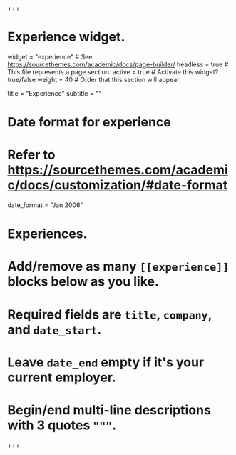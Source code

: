+++
# Experience widget.
widget = "experience"  # See https://sourcethemes.com/academic/docs/page-builder/
headless = true  # This file represents a page section.
active = true  # Activate this widget? true/false
weight = 40  # Order that this section will appear.

title = "Experience"
subtitle = ""

# Date format for experience
#   Refer to https://sourcethemes.com/academic/docs/customization/#date-format
date_format = "Jan 2006"

# Experiences.
#   Add/remove as many `[[experience]]` blocks below as you like.
#   Required fields are `title`, `company`, and `date_start`.
#   Leave `date_end` empty if it's your current employer.
#   Begin/end multi-line descriptions with 3 quotes `"""`.

<!--[[experience]]
  title = "Staff Engineer"
  company = "Binance.com"
  company_url = ""
  location = "Singapore City, Singapore"
  date_start = "2021-05-01"
  date_end = ""
  description = """
<img data-src="/media/binance.jpg" alt="alibaba" style="padding-bottom: 30px;" class="lazyload">

- Led a team consisting of 7 engineers to implement from scratch and successfully launch the firm’s first Strategy Distribution Engine – Themis, a smart strategy engine based on traffic flow and predicate conditions’ strategy, which provides handy service for vendors and consumers; Build strategy ecosystem, including Themis backend service, Themis-cli (deployment tool), Themis-admin(management configuration system), and Themis-SDK (developers suite of integrated for iOS/Android/H5). 
- Designed architecture of native service mesh cloud app on top of Golang backend services, using MySQL and Redis as high-performance database, Prow, Bazel as CI/CD, Hive, ClickHouse as data statistics and AWS by K8s + Istio as deployment environment.
- Themis ecosystem managed to accumulate 200 million users within 10 days of its release to the public, with delivery rate above 97%, daily peak value over  5000k and online connections averaged 10k-15k QPS.

"""

[[experience]]
  title = "Senior Back End Engineer ｜Senior Research And Development Engineer"
  company = "Alibaba Group"
  company_url = ""
  location = "Shanghai, China"
  date_start = "2018-04-01"
  date_end = "2021-05-01"
  description = """
<img data-src="/media/alibaba.jpg" alt="alibaba" style="padding-bottom: 30px;" class="lazyload">

-	Participated in Tmall Double Eleven online shopping promotion for 2 consecutive years; led team consisting of 5 engineers to build Taco ecosystem, including Taco (a distributed Golang-based message streaming platform, which served 300 million users and 20 third-party partners), Taco-cli (deployment tool), Taco-console (cost calculation and analytics service), and Taco-SDK (suite of templates for iOS/Android/H5). 
-	Enriched Taco ecosystem by implementing Taco V2, an infura-like API gateway on top of Golang backend services, which used MySQL and Redis as high-performance database, RabbitMQ and Kafka as message queue, Hive, Blink and Elasticsearch as data and message pipeline query, and gRPC, Apache Thrift and HTTP as communication protocol.
-	Taco ecosystem successfully handles 1100 million+ push notifications per day, with delivery rate above 97% and delivery time of 0.72-1.2 seconds; daily peak value can reach 750k online connections with 30k-50k QPS.

"""

[[experience]]
  title = "Senior iOS Engineer | Front-End Engineer"
  company = "ele.me"
  company_url = "https://www.ele.me/"
  location = "Shanghai, China"
  date_start = "2017-02-01"
  date_end = "2018-04-01"
  description = """
<img data-src="/media/eleme.jpg" alt="eleme" style="padding-bottom: 30px;" class="lazyload">

Front-End Engineer
-	Development and maintenance of the company's basic services, StormEye, a weather service that will affect the company’s daily revenue. Different weathers have different revenue for each takeaway order. Worked on various small full stack projects with high proficiency in Golang, JavaScript and Objective-C.
-	Was responsible for Designed backend architecture with implementation in Golang, leveraging SOA-based microservices. RabbitMQ is used as the messaging queue and Apache Thrift as the communication protocol for Android, iOS and Web clients. In severe weather conditions, within China, it can help the company save 3 million per month on average.
-	Using Google S2 algorithm and Drove the efforts of building better scalability and performance across both PostgreSQL and application layers to achieve low latency with millions of requests per day on tens of millions of records. Service’s performance improved by 120%. Machine resources were reduced from 200 to 4, saving 98% of server resource.


Senior iOS Engineer
-	Developed the iOS application, Talaris, which was an aggregated same-day delivery platform for internal and third-party retailer using JavaScript, Objective-C and Ruby. Was in charge of building better scalability and performance across both Weex and Native application layers. The application’s monthly active users reached 90,000.
-	Was responsible for MVVM architecture design, routing design and API convergence management. Successfully decreased the crash rate from 7/10000 to 3/10000. Optimized the network layer, power and application fluency performance to help the team saving 15% power consumption and 7% network traffic consumption.
-	Training new engineers on MVVM architecture expertise, communicating with external deliveryman on technical difficulties, and sharing multiple-time technical topic within the team.

"""

[[experience]]
  title = "iOS Team Leader"
  company = "Shanghai Fangchuang Financial Information Service Co., Ltd."
  company_url = "https://www.fangchuang.com/"
  location = "Shanghai, China"
  date_start = "2016-05-01"
  date_end = "2017-02-01"
  description = """
<img data-src="/media/fangchuang.jpg" alt="fangchuang" style="padding-bottom: 30px;" class="lazyload">

- Led engineer team to develop 2nd version of iOS app Func, a product to help investors find and fund the most innovative start-ups; mainly responsible for technology architecture design, MVVM architecture reconstruction, Realm database replacement, instant messaging module migration and UI rewriting; 
- Worked closely with clients in investment banking and legal industries to collect user feedback and develop new features; actively applied Bugtags to monitor user behavior and optimize user experience. 
- Successfully decreased crash rate from 5/10000 to 1/10000 and increased network request success rate from 78% to 98%, the application having more than 50k monthly active users.

"""

[[experience]]
  title = "Senior iOS Engineer"
  company = "Shanghai Ping An Smart Technology Co., Ltd."
  company_url = "https://www.yqb.com/"
  location = "Shanghai, China"
  date_start = "2015-11-01"
  date_end = "2016-04-30"
  description = """
<img data-src="/media/yqb.jpg" alt="yqb" style="padding-bottom: 30px;" class="lazyload">

-	Was mainly responsible for the development of the 1QB Wallet hybird plug-in, using the Cordova framework to develop a payment plug-in for the 1QB Wallet app client, and burying points to count user behavior.
-	Building the Code Review platform in the team. Developed H5 webpack package deployment and remote backup distribution platform, including Jenkins integrated static code scanning on a daily basis and the CI/CD pipeline.


"""

[[experience]]
  title = "Junior iOS Engineer"
  company = "Quatanium Technology Co., Ltd."
  company_url = "https://github.com/quatanium"
  location = "Shanghai, China"
  date_start = "2013-06-01"
  date_end = "2015-11-01"
  description = """
<img data-src="/media/quatanium.jpg" alt="quatanium" style="padding-bottom: 30px;" class="lazyload">

-	Implemented and launched the very first iOS application, Qhome,  a smart home client, which provided an easy-to-use home automation solutions for both businesses and consumers. Was in charge of the camera research and development (Foscam, Haikang, WRT access control plug-in), real-time viewing, intercom, playback, and interaction with the server.
-	Improved the fluency by 30%, reduced the power consumption by 20% and network disconnect by 40% using Instrument (Core Animation, Time Profiler, Energy Diagnostics, Network) Optimization method.  Also optimized the code structure and compress pictures and finally reduced the total size of the app installation package by 50%.
-	Processed the user’s Crashlog with the third-party crash logging tool Crashlytics and the official TestFlight. Using statistics management tool Flurry to monitor user behavior and collect data for background data mining

"""
-->
+++
